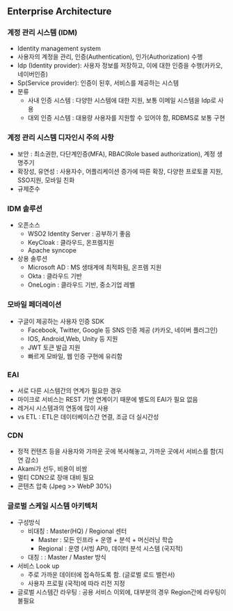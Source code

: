 ## Enterprise Architecture

### 계정 관리 시스템 (IDM)
  - Identity management system
  - 사용자의 계정을 관리, 인증(Authentication), 인가(Authorization) 수행
  - Idp (Identity provider): 사용자 정보를 저장하고, 이에 대한 인증을 수행(카카오, 네이버인증)
  - Sp(Service provider): 인증이 된후, 서비스를 제공하는 시스템
  - 분류 
    - 사내 인증 시스템 : 다양한 시스템에 대한 지원, 보통 이메일 시스템을 Idp로 사용
    - 대외 인증 시스템 : 대용량 사용자를 지원할 수 있어야 함, RDBMS로 보통 구현 

### 계정 관리 시스템 디자인시 주의 사항
  - 보안 : 최소권한, 다단계인증(MFA), RBAC(Role based authorization), 계정 생명주기
  - 확장성, 유연성 : 사용자수, 어플리케이션 증가에 따른 확장, 다양한 프로토콜 지원, SSO지원, 모바일 친화
  - 규제준수

### IDM 솔루션
  - 오픈소스
    - WSO2 Identity Server : 공부하기 좋음
    - KeyCloak : 클라우드, 온프렘지원
    - Apache syncope
  - 상용 솔루션
    - Microsoft AD : MS 생태계에 최적화됨, 온프렘 지원
    - Okta : 클라우드 기반
    - OneLogin : 클라우드 기반, 중소기업 레벨

### 모바일 페더레이션
  - 구글이 제공하는 사용자 인증 SDK
    - Facebook, Twitter, Google 등 SNS 인증 제공 (카카오, 네이버 플러그인)
    - IOS, Android,Web, Unity 등 지원
    - JWT 토큰 발급 지원
    - 빠르게 모바일, 웹 인증 구현에 유리함

### EAI 
  - 서로 다른 시스템간의 연계가 필요한 경우
  - 마이크로 서비스는 REST 기반 연계이기 때문에 별도의 EAI가 필요 없음
  - 레거시 시스템과의 연동에 많이 사용
  - vs ETL : ETL은 데이터베이스간 연결, 조금 더 실시간성

### CDN
  - 정적 컨텐츠 등을 사용자와 가까운 곳에 복사해놓고, 가까운 곳에서 서비스를 함(지연 감소)
  - Akami가 선두, 비용이 비쌈
  - 멀티 CDN으로 장애 대비 필요
  - 콘텐츠 압축 (Jpeg >> WebP 30%) 

### 글로벌 스케일 시스템 아키텍처
  - 구성방식
    - 비대칭 : Master(HQ) / Regional 센터
      - Master : 모든 인프라 + 운영 + 분석 + 머신러닝 학습
      - Regional : 운영 (서빙 API), 데이터 분석 시스템 (국지적)
    - 대칭 : : Master / Master 방식
  - 서비스 Look up
    - 주로 가까운 데이터에 접속하도록 함. (글로벌 로드 밸런서)
    - 사용자 프로필 (국적)에 따라 리전 지정 
  - 글로벌 시스템간 라우팅 : 공용 서비스 이외에, 대부분의 경우 Region간에 라우팅이 불필요

